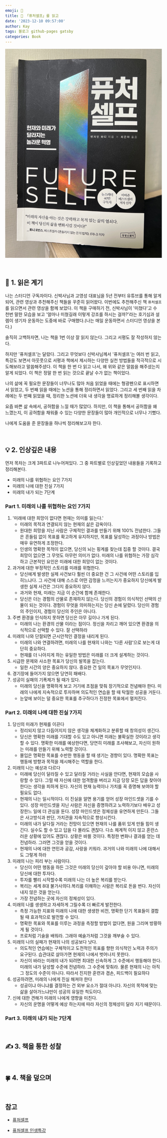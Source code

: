 ```yaml
---
emoji: 📕
title: 📕 「퓨처셀프」를 읽고
date: '2023-12-10 09:57:00'
author: Kay
tags: 블로그 github-pages gatsby
categories: Book
---
```


![book](book-1.jpeg)

<br>

## 🌈 1. 읽은 계기

나는 스터디언 구독자이다. 신박사님과 고영성 대표님을 5년 전부터 유튜브를 통해 알게 되어, 관련 영상과 추천해주신 책들을 꾸준히 읽어왔다.
이번에도 추천해주신 책 `퓨처셀프`를 읽으면서 관련 영상을 함께 보았다. 이 책을 구매하기 전, 신박사님이 '미쳤다'고 수 천번 말한 모습을 보고 '얼마나 미쳤길래 이렇게 강조를 하시는 걸까?'라는 호기심과 설렘이 생기자 운동하는 도중에 바로 구매했다.(나는 매일 운동하면서 스터디언 영상을 본다.)

솔직히 고백하자면, 나는 책을 1번 이상 잘 읽지 않는다. 그리고 서평도 잘 작성하지 않는다.

하지만 '퓨처셀프'는 달랐다. 그리고 무엇보다 신박사님께서 '퓨처셀프'는 여러 번 읽고, 특강도 보면서 아웃풋으로 서평과 책에서 제시하는 다양한 실천 방법들을 적극적으로 시도해보라고 말씀해주셨다. 이 책을 한 번 다 읽고 나서, 왜 위와 같은 말씀을 해주셨는지 알게 되었다. 이 책은 정말 한 번 읽는 것으로 끝날 수가 없는 책이었다.

나의 삶에 꼭 필요한 문장들이 너무나도 많아 처음 읽었을 때에는 형광펜으로 표시하면서 읽었고, 두 번째 읽을 때에는 노션을 통해 정리하면서 읽었다. 그리고 세 번째 읽을 차례에는 두 번째 읽었을 때, 정리한 노션에 더욱 내 생각을 명료하게 정리해볼 생각이다.

요즘 바쁜 삶 속에서, 공허함을 느낄 때가 많았다. 하지만, 이 책을 통해서 공허함을 왜 느꼈는지, 이 공허함을 채워줄 수 있는 다양한 문장들이 많아 개인적으로 너무나 기뻤다.

나에게 도움을 준 문장들을 하나씩 정리해보고자 한다.

<br>

## 💡 2. 인상깊은 내용

먼저 목차는 크게 3파트로 나누어져있다. 그 중 파트별로 인상깊었던 내용들을 기록하고 정리해본다.

- 미래의 나를 위협하는 요인 7가지
- 미래의 나에 대한 진실 7가지
- 미래의 내가 되는 7단계

### Part 1. 미래의 나를 위협하는 요인 7가지

1. '미래에 대한 희망이 없다면 현재는 의미를 잃는다.'
   - 미래의 목적과 연결되지 않는 현재의 삶은 감옥이다.
   - 원대한 희망을 지닌 사람은 구체적인 결과를 만들기 위해 100% 전념한다. 그들은 흔들림 없이 목표를 확고하게 유지하지만, 목표를 달성하는 과정이나 방법은 매우 유연하게 조정한다.
   - 인생의 명확한 목적이 없으면, 당신의 뇌는 핑계를 찾는데 집중 할 것이다. 결국 희망이 없으면 그 무엇도 아무런 의미가 없다. 미래의 나를 위협하는 가장 심각하고 근본적인 요인은 미래에 대한 희망이 없는 것이다.
2. 과거에 대한 부정적인 스토리를 미래를 위협한다.
   - 당신에게 발생한 실제 사건보다 훨씬 더 중요한 건 그 사건에 어떤 스토리를 입히느냐다. 그 사건에 대해 스스로 어떤 감정을 느끼는지가 중요하지 당신에게 발생한 실제 사건은 그다지 중요하지 않다.
   - 과거와 현재, 미래는 지금 이 순간에 함께 존재한다.
   - 당신은 더는 경험의 산물로 존재하지 않는다. 당신의 경험이 의식적인 선택의 산물이 되는 것이다. 경험이 무엇을 의미하는지는 당신 손에 달렸다. 당신이 경험의 주인이지, 경험이 당신의 주인은 아니다.
3. 주변 환경을 인식하지 못하면 당신은 아무 길이나 가게 된다.
   - 미래의 나는 환경의 산물 이라는 점이다. 정신을 차리고 깨어 있으면 환경을 의식적으로 선택할 수 있다. 잘 선택하라
4. 미래의 나와 단절되면 근시안적인 결정을 내리게 된다.
   - 미래의 나와 연결하려면, 미래의 나를 현재의 나와는 ‘다른 사람’으로 보는게 대단히 중요하다.
   - 현재를 더 나아지게 하는 유일한 방법은 미래를 더 크게 설계하는 것이다.
5. 시급한 문제와 사소한 목표가 당신의 발목을 잡는다.
   - 일한 시간의 양은 중요하지 않다. 중요한 건 일의 목표가 무엇인지다.
6. 경기장에 들어가지 않으면 당연히 패배다.
7. 성공이 실패의 기폭제가 될 때가 있다.
   - 미래의 당신을 명확하게 보고 거기에 초점을 맞춰 장기적으로 전념해야 한다. 미래의 나에게 지속적으로 투자하며 의도적인 연습을 할 때 탁월한 성공을 거둔다.
   - 눈앞에 보이는 덜 중요한 목표를 추구하다가 진정한 목표에서 멀저진다.

### Part 2. 미래의 나에 대한 진실 7가지

1. 당신의 미래가 현재를 이끈다
   - 정리되지 않고 다듬어지지 않은 생각을 체계화하고 분류할 때 창의성이 생긴다.
   - 당신은 명확한 미래를 기대할 수도 있고 아니면 미래는 불확실한 것이라고 생각할 수 있다. 명확한 미래를 예상한다면, 당연히 미래를 조사해보고, 자신이 원하는 미래를 만들기 위해 노력할 것이다.
   - 몰입은 명확한 목표를 수반한 행동을 할 때 생기는 경향이 있다. 명확한 목표는 행동에 방향과 목적을 제시해주는 역할을 한다.
2. 미래의 나는 예상과 다르다
   - 미래에 당신이 달라질 수 있고 달라질 거라는 사실을 안다면, 현재의 모습을 사랑할 수 있다. 그럴 때 자신에 대한 엄격함을 버리고 지금 당장 모든 답을 찾아야 한다는 생각을 피하게 된다. 자신의 현재 능력이나 가치를 꼭 증명해 보여야 할 필요도 없다.
   - 현재의 나는 일시적이다. 이 진실을 알면 용기를 얻어 성장 마인드셋을 기를 수 있다. 성장 마인드셋을 지닌 사람은 자신을 증명하려고 노력하기보다 배우고 성장한느 일에 더 관심을 둔다. 성장 마인드셋은 정체성을 유연하게 만든다. 그들은 사고방식과 판단, 가치관을 지속적으로 향상시킨다.
   - 미래의 내가 달다질 거라는 전망이 있으면 현재의 나를 품위 있게 만들 힘이 생긴다. 실수도 할 수 있고 답을 다 몰라도 괜찮다. 다소 체계적 이지 않고 혼란스러운 상황에 있어도 괜찮다. 상황은 바뀔 것이다. 특정한 변화나 결과를 얻는 데 전념하라. 그러면 그것을 얻을 것이다.
   - 현재의 나에 대한 연민과 공감, 사랑을 키워라. 과거의 나와 미래의 나에 대해서도 그렇게 하라
3. 미래의 나는 피리 부는 사람이다.
   - 당신이 어떤 행동을 하든 그것은 미래의 당신이 갚아야 할 비용 아니면, 미래의 당신에 대한 투자다.
   - 투자를 빨리 시작할수록 미래의 나는 더 높은 복리를 받는다.
   - 복리는 세계 8대 불가사의다.복리를 이해하는 사람은 복리로 돈을 번다. 자신이 내지 않은 것을 얻는다.
   - 가장 전념하는 곳에 자신의 정체성이 있다.
4. 미래의 나를 생생하고 자세하게 그릴수록 더 빠르게 발전한다.
   - 측정 가능한 지표와 미래의 나에 대한 생생한 비전, 명확한 단기 목표들이 결합될 때 효과적으로 발전할 수 있다.
   - 명확한 목표와 목표를 이루는 과정을 측정할 방법이 없다면, 원을 그리며 방황하게 될 것이다.
   - 프로처럼 기술을 배워라. 그래야 예술가처럼 그것을 깨부술 수 있다.
5. 미래의 나의 실패가 현재의 나의 성공보다 낫다.
   - 의도적인 연습에는 구체적이고 도전적인 목표를 향한 의식적인 노력과 주의가 요구된다. 습관대로 살아가면 현재의 나에서 벗어나지 못한다.
   - 자신이 바라는 미래의 내가 되려면 최대한 신속하게 그 수준에서 행동해야 한다. 미래의 내가 달성할 수준에 전념하라. 그 수준에 맞춰라. 물론 현재의 나는 아직 그 정도의 수준이 아니다. 따라서 진지한 훈련과 겸손, 피드백이 필요하다
6. 성공하려면, 미래의 나에게 진실 해져야 한다
   - 성공이냐 아니냐를 결정하는 건 외부 요소가 절대 아니다. 자신의 목적에 맞는 삶을 살아가느냐만이 성공의 유일한 척도이다.
7. 신에 대한 견해가 미래의 나에게 영향을 미친다.
   - 자신의 운명을 어떻게 예상 하는지에 따라 자신의 정체성이 달라 지기 때문이다.

### Part 3. 미래의 내가 되는 7단계

<br>

## ✍️ 3. 책을 통한 성찰

<br>

## 🍀 4. 책을 덮으며

<br>

## 참고

- [퓨처셀프](https://www.aladin.co.kr/shop/wproduct.aspx?isbn=K342935366?utm_source=search_ad&utm_medium=google&utm_campaign=nov_bestbook&gad_source=1&gclid=CjwKCAiAvdCrBhBREiwAX6-6UnvcembocUDCmmmkU4OZRzdhFWYXzwSv0fQn3z9f1PQEHn80LrI_6xoCyXEQAvD_BwE)

- [퓨처셀프 인생특강](https://www.youtube.com/watch?v=ZJVZzedpBok&list=PL0-BdeW3LQFPVAcudbw-tt7MeSRdPfMSa)

```toc

```

